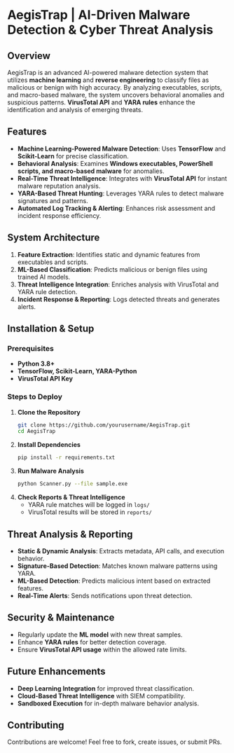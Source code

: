 # AegisTrap | AI-Driven Malware Detection & Cyber Threat Analysis

##  Overview

AegisTrap is an advanced AI-powered malware detection system that utilizes **machine learning** and **reverse engineering** to classify files as malicious or benign with high accuracy. By analyzing executables, scripts, and macro-based malware, the system uncovers behavioral anomalies and suspicious patterns. **VirusTotal API** and **YARA rules** enhance the identification and analysis of emerging threats.

##  Features

- **Machine Learning-Powered Malware Detection**: Uses **TensorFlow** and **Scikit-Learn** for precise classification.
- **Behavioral Analysis**: Examines **Windows executables, PowerShell scripts, and macro-based malware** for anomalies.
- **Real-Time Threat Intelligence**: Integrates with **VirusTotal API** for instant malware reputation analysis.
- **YARA-Based Threat Hunting**: Leverages YARA rules to detect malware signatures and patterns.
- **Automated Log Tracking & Alerting**: Enhances risk assessment and incident response efficiency.

##  System Architecture

1. **Feature Extraction**: Identifies static and dynamic features from executables and scripts.
2. **ML-Based Classification**: Predicts malicious or benign files using trained AI models.
3. **Threat Intelligence Integration**: Enriches analysis with VirusTotal and YARA rule detection.
4. **Incident Response & Reporting**: Logs detected threats and generates alerts.

##  Installation & Setup

### Prerequisites

- **Python 3.8+**
- **TensorFlow, Scikit-Learn, YARA-Python**
- **VirusTotal API Key**

### Steps to Deploy

1. **Clone the Repository**
   ```bash
   git clone https://github.com/yourusername/AegisTrap.git
   cd AegisTrap
   ```
2. **Install Dependencies**
   ```bash
   pip install -r requirements.txt
   ```
3. **Run Malware Analysis**
   ```bash
   python Scanner.py --file sample.exe
   ```
4. **Check Reports & Threat Intelligence**
   - YARA rule matches will be logged in `logs/`
   - VirusTotal results will be stored in `reports/`

##  Threat Analysis & Reporting

- **Static & Dynamic Analysis**: Extracts metadata, API calls, and execution behavior.
- **Signature-Based Detection**: Matches known malware patterns using YARA.
- **ML-Based Detection**: Predicts malicious intent based on extracted features.
- **Real-Time Alerts**: Sends notifications upon threat detection.

##  Security & Maintenance

- Regularly update the **ML model** with new threat samples.
- Enhance **YARA rules** for better detection coverage.
- Ensure **VirusTotal API usage** within the allowed rate limits.

##  Future Enhancements

- **Deep Learning Integration** for improved threat classification.
- **Cloud-Based Threat Intelligence** with SIEM compatibility.
- **Sandboxed Execution** for in-depth malware behavior analysis.

##  Contributing

Contributions are welcome! Feel free to fork, create issues, or submit PRs.
